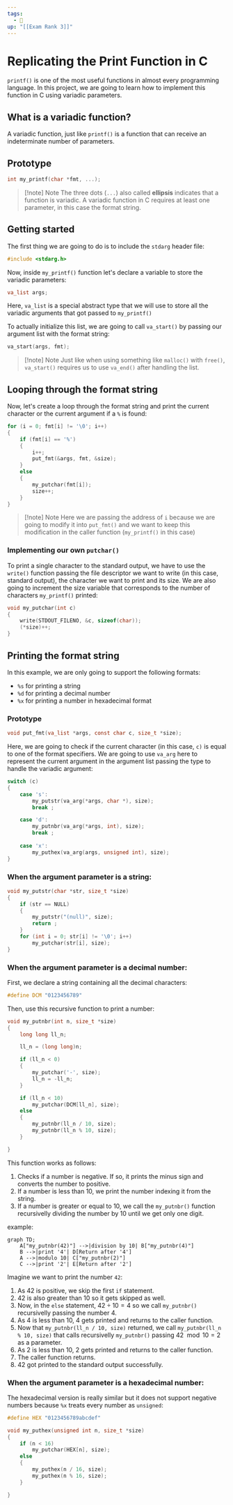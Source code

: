 ```yaml
---
tags:
  - 🌱
up: "[[Exam Rank 3]]"
---
```

# Replicating the Print Function in C

`printf()` is one of the most useful functions in almost every programming language. In this project, we are going to learn how to implement this function in C using variadic parameters.

## What is a variadic function?

A variadic function, just like `printf()` is a function that can receive an indeterminate number of parameters.

## Prototype

```c
int my_printf(char *fmt, ...);
```

> [!note] Note
> The three dots (`...`) also called **ellipsis** indicates that a function is variadic. A variadic function in C requires at least one parameter, in this case the format string.

## Getting started

The first thing we are going to do is to include the `stdarg` header file:

```c
#include <stdarg.h>
```

Now, inside `my_printf()` function let's declare a variable to store the variadic parameters:

```c
va_list args;
```

Here, `va_list` is a special abstract type that we will use to store all the variadic arguments that got passed to `my_printf()`

To actually initialize this list, we are going to call `va_start()` by passing our argument list with the format string:

```c
va_start(args, fmt);
```

> [!note] Note
> Just like when using something like `malloc()` with `free()`, `va_start()` requires us to use `va_end()` after handling the list.

## Looping through the format string

Now, let's create a loop through the format string and print the current character or the current argument if a `%` is found:

```c
for (i = 0; fmt[i] != '\0'; i++)
{
	if (fmt[i] == '%')
	{
		i++;
		put_fmt(&args, fmt, &size);
	}
	else
	{
		my_putchar(fmt[i]);
		size++;
	}
}
```

> [!note] Note
> Here we are passing the address of `i` because we are going to modify it into `put_fmt()` and we want to keep this modification in the caller function (`my_printf()` in this case)

### Implementing our own `putchar()`

To print a single character to the standard output, we have to use the `write()` function passing the file descriptor we want to write (in this case, standard output), the character we want to print and its size. We are also going to increment the size variable that corresponds to the number of characters `my_printf()` printed:

```c
void my_putchar(int c)
{
	write(STDOUT_FILENO, &c, sizeof(char));
	(*size)++;
}
```

## Printing the format string

In this example, we are only going to support the following formats:

- `%s` for printing a string
- `%d` for printing a decimal number
- `%x` for printing a number in hexadecimal format

### Prototype

```c
void put_fmt(va_list *args, const char c, size_t *size);
```

Here, we are going to check if the current character (in this case, `c)` is equal to one of the format specifiers. We are going to use `va_arg` here to represent the current argument in the argument list passing the type to handle the variadic argument:

```c
switch (c)
{
	case 's':
		my_putstr(va_arg(*args, char *), size);
		break ;

	case 'd':
		my_putnbr(va_arg(*args, int), size);
		break ;
	
	case 'x':
		my_puthex(va_arg(args, unsigned int), size);
}
```

### When the argument parameter is a string:

```c
void my_putstr(char *str, size_t *size)
{
	if (str == NULL)
	{
		my_putstr("(null)", size);
		return ;
	}
	for (int i = 0; str[i] != '\0'; i++)
		my_putchar(str[i], size);
}
```

### When the argument parameter is a decimal number:

First, we declare a string containing all the decimal characters:

```c
#define DCM "0123456789"
```

Then, use this recursive function to print a number:

```c
void my_putnbr(int n, size_t *size)
{
	long long ll_n;

	ll_n = (long long)n;

	if (ll_n < 0)
	{
		my_putchar('-', size);
		ll_n = -ll_n;
	}

	if (ll_n < 10)
		my_putchar(DCM[ll_n], size);
	else
	{
		my_putnbr(ll_n / 10, size);
		my_putnbr(ll_n % 10, size);
	}

}
```

This function works as follows:

1. Checks if a number is negative. If so, it prints the minus sign and converts the number to positive.
2. If a number is less than 10, we print the number indexing it from the string.
3. If a number is greater or equal to 10, we call the `my_putnbr()` function recursivelly dividing the number by 10 until we get only one digit.

example:

```mermaid
graph TD;
    A["my_putnbr(42)"] -->|division by 10| B["my_putnbr(4)"]
    B -->|print '4'| D[Return after '4']
    A -->|modulo 10| C["my_putnbr(2)"]
    C -->|print '2'| E[Return after '2']
```

Imagine we want to print the number `42`:

1. As 42 is positive, we skip the first `if` statement.
2. 42 is also greater than 10 so it gets skipped as well.
3. Now, in the `else` statement, $42 \div 10 = 4$ so we call `my_putnbr()` recursivelly passing the number 4.
4. As 4 is less than 10, 4 gets printed and returns to the caller function.
5. Now that `my_putnbr(ll_n / 10, size)` returned, we call `my_putnbr(ll_n % 10, size)` that calls recursivelly `my_putnbr()` passing $42 \mod 10 = 2$ as a parameter.
6. As 2 is less than 10, 2 gets printed and returns to the caller function.
7. The caller function returns.
8. 42 got printed to the standard output successfully.

### When the argument parameter is a hexadecimal number:

The hexadecimal version is really similar but it does not support negative numbers because `%x` treats every number as `unsigned`:

```c
#define HEX "0123456789abcdef"
```

```c
void my_puthex(unsigned int n, size_t *size)
{
	if (n < 16)
		my_putchar(HEX[n], size);
	else
	{
		my_puthex(n / 16, size);
		my_puthex(n % 16, size);
	}

}
```
